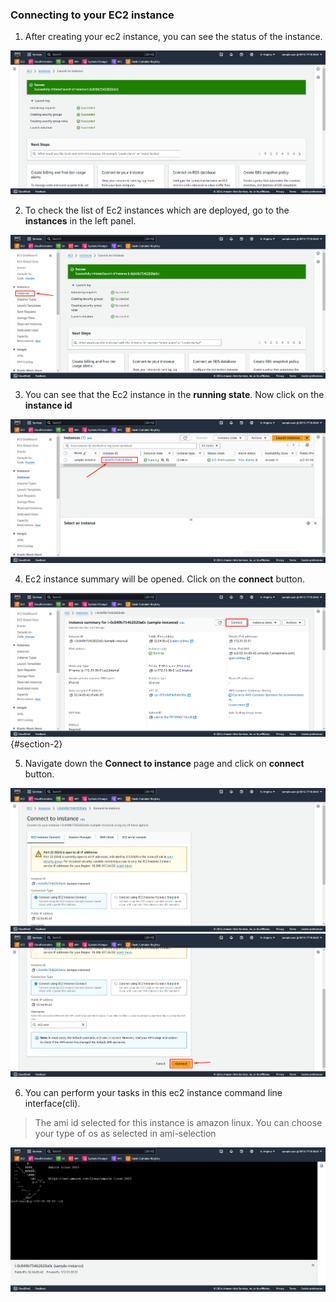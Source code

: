 ### Connecting to your EC2 instance

1. After creating your ec2 instance, you can see the status of the instance.

![](./Screenshot/instance_created.png)

2. To check the list of Ec2 instances which are deployed, go to the **instances** in the left panel.

![](./Screenshot/Screenshot_1.png)

3. You can see that the Ec2 instance in the **running state**. Now click on the **instance id** 

![](./Screenshot/Screenshot_2.png)

4. Ec2 instance summary will be opened. Click on the **connect** button.

![](./Screenshot/connect_to_instance.png){#section-2}

5. Navigate down the **Connect to instance** page and click on **connect** button.  

![](./Screenshot/Screenshot_3.png)
![](./Screenshot/Screenshot_4.png)

6. You can perform your tasks in this ec2 instance command line interface(cli). 

> The ami id selected for this instance is amazon linux. You can choose your type of os as selected in ami-selection

![](./Screenshot/instance_cli.png)